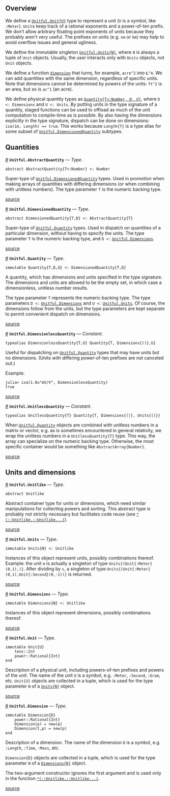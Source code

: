 


<a id='Overview-1'></a>

## Overview


We define a [`Unitful.Unit{U}`](types.md#Unitful.Unit) type to represent a unit (`U` is a symbol, like `:Meter`). `Unit`s keep track of a rational exponents and a power-of-ten prefix. We don't allow arbitrary floating point exponents of units because they probably aren't very useful. The prefixes on units (e.g. `nm` or `km`) may help to avoid overflow issues and general ugliness.


We define the immutable singleton [`Unitful.Units{N}`](types.md#Unitful.Units), where `N` is always a tuple of `Unit` objects. Usually, the user interacts only with `Units` objects, not `Unit` objects.


We define a function [`dimension`](manipulations.md#Unitful.dimension-Tuple{Number}) that turns, for example, `acre^2` into `𝐋^4`. We can add quantities with the same dimension, regardless of specific units. Note that dimensions cannot be determined by powers of the units: `ft^2` is an area, but so is `ac^1` (an acre).


We define physical quantity types as [`Quantity{T<:Number, D, U}`](types.md#Unitful.Quantity), where `D <: Dimensions` and `U <: Units`. By putting units in the type signature of a quantity, staged functions can be used to offload as much of the unit computation to compile-time as is possible. By also having the dimensions explicitly in the type signature, dispatch can be done on dimensions: `isa(1m, Length) == true`. This works because `Length{T}` is a type alias for some subset of [`Unitful.DimensionedQuantity`](types.md#Unitful.DimensionedQuantity) subtypes.


<a id='Quantities-1'></a>

## Quantities

<a id='Unitful.AbstractQuantity' href='#Unitful.AbstractQuantity'>#</a>
**`Unitful.AbstractQuantity`** &mdash; *Type*.



```
abstract AbstractQuantity{T<:Number} <: Number
```

Super-type of [`Unitful.DimensionedQuantity`](types.md#Unitful.DimensionedQuantity) types. Used in promotion when making arrays of quantities with differing dimensions (or when combining with unitless numbers). The type parameter `T` is the numeric backing type.


<a target='_blank' href='https://github.com/ajkeller34/Unitful.jl/tree/c59bdb11355e215802e9746e8f67e07164437cce/src/Types.jl#L77-L85' class='documenter-source'>source</a><br>

<a id='Unitful.DimensionedQuantity' href='#Unitful.DimensionedQuantity'>#</a>
**`Unitful.DimensionedQuantity`** &mdash; *Type*.



```
abstract DimensionedQuantity{T,D} <: AbstractQuantity{T}
```

Super-type of [`Unitful.Quantity`](types.md#Unitful.Quantity) types. Used in dispatch on quantities of a particular dimension, without having to specify the units. The type parameter `T` is the numeric backing type, and `D <:` [`Unitful.Dimensions`](types.md#Unitful.Dimensions).


<a target='_blank' href='https://github.com/ajkeller34/Unitful.jl/tree/c59bdb11355e215802e9746e8f67e07164437cce/src/Types.jl#L88-L96' class='documenter-source'>source</a><br>

<a id='Unitful.Quantity' href='#Unitful.Quantity'>#</a>
**`Unitful.Quantity`** &mdash; *Type*.



```
immutable Quantity{T,D,U} <: DimensionedQuantity{T,D}
```

A quantity, which has dimensions and units specified in the type signature. The dimensions and units are allowed to be the empty set, in which case a dimensionless, unitless number results.

The type parameter `T` represents the numeric backing type. The type parameters `D <:` [`Unitful.Dimensions`](types.md#Unitful.Dimensions) and `U <:` [`Unitful.Units`](types.md#Unitful.Units). Of course, the dimensions follow from the units, but the type parameters are kept separate to permit convenient dispatch on dimensions.


<a target='_blank' href='https://github.com/ajkeller34/Unitful.jl/tree/c59bdb11355e215802e9746e8f67e07164437cce/src/Types.jl#L99-L112' class='documenter-source'>source</a><br>

<a id='Unitful.DimensionlessQuantity' href='#Unitful.DimensionlessQuantity'>#</a>
**`Unitful.DimensionlessQuantity`** &mdash; *Constant*.



```
typealias DimensionlessQuantity{T,U} Quantity{T, Dimensions{()},U}
```

Useful for dispatching on [`Unitful.Quantity`](types.md#Unitful.Quantity) types that may have units but no dimensions. (Units with differing power-of-ten prefixes are not canceled out.)

Example:

```jlcon
julia> isa(1.0u"mV/V", DimensionlessQuantity)
true
```


<a target='_blank' href='https://github.com/ajkeller34/Unitful.jl/tree/c59bdb11355e215802e9746e8f67e07164437cce/src/Types.jl#L134-L148' class='documenter-source'>source</a><br>

<a id='Unitful.UnitlessQuantity' href='#Unitful.UnitlessQuantity'>#</a>
**`Unitful.UnitlessQuantity`** &mdash; *Constant*.



```
typealias UnitlessQuantity{T} Quantity{T, Dimensions{()}, Units{()}}
```

When [`Unitful.Quantity`](types.md#Unitful.Quantity) objects are combined with unitless numbers in a matrix or vector, e.g. as is sometimes encountered in general relativity, we wrap the unitless numbers in a `UnitlessQuantity{T}` type. This way, the array can specialize on the numeric backing type. Otherwise, the most specific container would be something like `AbstractArray{Number}`.


<a target='_blank' href='https://github.com/ajkeller34/Unitful.jl/tree/c59bdb11355e215802e9746e8f67e07164437cce/src/Types.jl#L117-L127' class='documenter-source'>source</a><br>


<a id='Units-and-dimensions-1'></a>

## Units and dimensions

<a id='Unitful.Unitlike' href='#Unitful.Unitlike'>#</a>
**`Unitful.Unitlike`** &mdash; *Type*.



```
abstract Unitlike
```

Abstract container type for units or dimensions, which need similar manipulations for collecting powers and sorting. This abstract type is probably not strictly necessary but facilitates code reuse (see [`*(::Unitlike,::Unitlike...)`](manipulations.md#Base.:*-Tuple{Unitful.Unitlike,Vararg{Unitful.Unitlike,N}})).


<a target='_blank' href='https://github.com/ajkeller34/Unitful.jl/tree/c59bdb11355e215802e9746e8f67e07164437cce/src/Types.jl#L44-L53' class='documenter-source'>source</a><br>

<a id='Unitful.Units' href='#Unitful.Units'>#</a>
**`Unitful.Units`** &mdash; *Type*.



```
immutable Units{N} <: Unitlike
```

Instances of this object represent units, possibly combinations thereof. Example: the unit `m` is actually a singleton of type `Units{(Unit{:Meter}(0,1),)}`. After dividing by `s`, a singleton of type `Units{(Unit{:Meter}(0,1),Unit{:Second}(0,-1))}` is returned.


<a target='_blank' href='https://github.com/ajkeller34/Unitful.jl/tree/c59bdb11355e215802e9746e8f67e07164437cce/src/Types.jl#L56-L65' class='documenter-source'>source</a><br>

<a id='Unitful.Dimensions' href='#Unitful.Dimensions'>#</a>
**`Unitful.Dimensions`** &mdash; *Type*.



```
immutable Dimensions{N} <: Unitlike
```

Instances of this object represent dimensions, possibly combinations thereof.


<a target='_blank' href='https://github.com/ajkeller34/Unitful.jl/tree/c59bdb11355e215802e9746e8f67e07164437cce/src/Types.jl#L68-L74' class='documenter-source'>source</a><br>

<a id='Unitful.Unit' href='#Unitful.Unit'>#</a>
**`Unitful.Unit`** &mdash; *Type*.



```
immutable Unit{U}
    tens::Int
    power::Rational{Int}
end
```

Description of a physical unit, including powers-of-ten prefixes and powers of the unit. The name of the unit `U` is a symbol, e.g. `:Meter`, `:Second`, `:Gram`, etc. `Unit{U}` objects are collected in a tuple, which is used for the type parameter `N` of a [`Units{N}`](types.md#Unitful.Units) object.


<a target='_blank' href='https://github.com/ajkeller34/Unitful.jl/tree/c59bdb11355e215802e9746e8f67e07164437cce/src/Types.jl#L26-L38' class='documenter-source'>source</a><br>

<a id='Unitful.Dimension' href='#Unitful.Dimension'>#</a>
**`Unitful.Dimension`** &mdash; *Type*.



```
immutable Dimension{D}
    power::Rational{Int}
    Dimension(p) = new(p)
    Dimension(t,p) = new(p)
end
```

Description of a dimension. The name of the dimension `D` is a symbol, e.g. `:Length`, `:Time`, `:Mass`, etc.

`Dimension{D}` objects are collected in a tuple, which is used for the type parameter `N` of a [`Dimensions{N}`](types.md#Unitful.Dimensions) object.

The two-argument constructor ignores the first argument and is used only in the function [`*(::Unitlike,::Unitlike...)`](manipulations.md#Base.:*-Tuple{Unitful.Unitlike,Vararg{Unitful.Unitlike,N}}).


<a target='_blank' href='https://github.com/ajkeller34/Unitful.jl/tree/c59bdb11355e215802e9746e8f67e07164437cce/src/Types.jl#L2-L19' class='documenter-source'>source</a><br>

